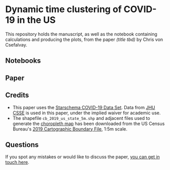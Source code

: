 # Dynamic time clustering of COVID-19 in the US

This repository holds the manuscript, as well as the notebook containing calculations and producing the plots, from the paper _(title tbd)_ by Chris von Csefalvay.

## Notebooks

## Paper

## Credits

* This paper uses the [Starschema COVID-19 Data Set](https://github.com/starschema/COVID-19-data). Data from [JHU CSSE](https://github.com/CSSEGISandData/COVID-19) is used in this paper, under the implied waiver for academic use.
* The shapefile `cb_2019_us_state_5m.shp` and adjacent files used to generate the [choropleth map](https://github.com/chrisvoncsefalvay/covid19-dynamic-time-clustering/blob/master/paper/figures/cluster_map.pdf) has been downloaded from the US Census Bureau's [2019 Cartographic Boundary File](https://www.census.gov/geographies/mapping-files/time-series/geo/cartographic-boundary.html), 1:5m scale.

## Questions

If you spot any mistakes or would like to discuss the paper, [you can get in touch here](https://chrisvoncsefalvay.com/talkback/).